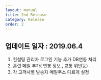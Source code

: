 ```yaml
---
layout: manual
title: 2nd Release
category: Release
order: 2
---
```


## 업데이트 일자 : 2019.06.4
  1. 컨설팅 관리자 로그인 기능 추가 DB연동 처리
  2. 훈련 메일 추가( 연봉 정보 , 교통 위반등)
  3. 각 고객사별 발송자 메일주소 다르게 설정
